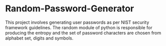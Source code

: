 # Random-Password-Generator
This project involves generating user passwords as per NIST security framework guidelines. The random module of python is responsible for producing the entropy and the set of password characters are chosen from alphabet set, digits and symbols.
